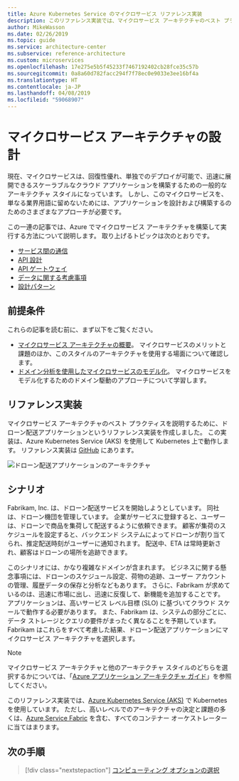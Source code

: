 ```yaml
---
title: Azure Kubernetes Service のマイクロサービス リファレンス実装
description: このリファレンス実装では、マイクロサービス アーキテクチャのベスト プラクティスについて説明します
author: MikeWasson
ms.date: 02/26/2019
ms.topic: guide
ms.service: architecture-center
ms.subservice: reference-architecture
ms.custom: microservices
ms.openlocfilehash: 17e275e5b5f45233f7467192402cb28fce35c57b
ms.sourcegitcommit: 0a8a60d782facc294f7f78ec0e9033e3ee16bf4a
ms.translationtype: HT
ms.contentlocale: ja-JP
ms.lasthandoff: 04/08/2019
ms.locfileid: "59068907"
---
```

# <a name="designing-a-microservices-architecture"></a>マイクロサービス アーキテクチャの設計

現在、マイクロサービスは、回復性優れ、単独でのデプロイが可能で、迅速に展開できるスケーラブルなクラウド アプリケーションを構築するための一般的なアーキテクチャ スタイルになっています。 しかし、このマイクロサービスを、単なる業界用語に留めないためには、アプリケーションを設計および構築するのためのさまざまなアプローチが必要です。

この一連の記事では、Azure でマイクロサービス アーキテクチャを構築して実行する方法について説明します。 取り上げるトピックは次のとおりです。

- [サービス間の通信](./interservice-communication.md)
- [API 設計](./api-design.md)
- [API ゲートウェイ](./gateway.md)
- [データに関する考慮事項](./data-considerations.md)
- [設計パターン](./patterns.md)

## <a name="prerequisites"></a>前提条件

これらの記事を読む前に、まず以下をご覧ください。

- [マイクロサービス アーキテクチャの概要](../introduction.md)。 マイクロサービスのメリットと課題のほか、このスタイルのアーキテクチャを使用する場面について確認します。
- [ドメイン分析を使用したマイクロサービスのモデル化](../model/domain-analysis.md)。 マイクロサービスをモデル化するためのドメイン駆動のアプローチについて学習します。

## <a name="reference-implementation"></a>リファレンス実装

マイクロサービス アーキテクチャのベスト プラクティスを説明するために、ドローン配送アプリケーションというリファレンス実装を作成しました。 この実装は、Azure Kubernetes Service (AKS) を使用して Kubernetes 上で動作します。 リファレンス実装は [GitHub][drone-ri] にあります。

![ドローン配送アプリケーションのアーキテクチャ](../images/drone-delivery.png)

## <a name="scenario"></a>シナリオ

Fabrikam, Inc. は、ドローン配送サービスを開始しようとしています。 同社は、ドローン機団を管理しています。 企業がサービスに登録すると、ユーザーは、ドローンで商品を集荷して配送するように依頼できます。 顧客が集荷のスケジュールを設定すると、バックエンド システムによってドローンが割り当てられ、推定配送時刻がユーザーに通知されます。 配送中、ETA は常時更新され、顧客はドローンの場所を追跡できます。

このシナリオには、かなり複雑なドメインが含まれます。 ビジネスに関する懸念事項には、ドローンのスケジュール設定、荷物の追跡、ユーザー アカウントの管理、履歴データの保存と分析などもあります。 さらに、Fabrikam が求めているのは、迅速に市場に出し、迅速に反復して、新機能を追加することです。 アプリケーションは、高いサービス レベル目標 (SLO) に基づいてクラウド スケールで動作する必要があります。 また、Fabrikam は、システムの部分ごとに、データ ストレージとクエリの要件がまったく異なることを予期しています。 Fabrikam はこれらをすべて考慮した結果、ドローン配送アプリケーションにマイクロサービス アーキテクチャを選択します。

> [!NOTE]
> マイクロサービス アーキテクチャと他のアーキテクチャ スタイルのどちらを選択するかについては、「[Azure アプリケーション アーキテクチャ ガイド](../../guide/index.md)」を参照してください。

このリファレンス実装では、[Azure Kubernetes Service (AKS)](/azure/aks/) で Kubernetes を使用しています。 ただし、高いレベルでのアーキテクチャの決定と課題の多くは、[Azure Service Fabric](/azure/service-fabric/) を含む、すべてのコンテナー オーケストレーターに当てはまります。

<!-- links -->

[drone-ri]: https://github.com/mspnp/microservices-reference-implementation/tree/v0.1.0-orig

## <a name="next-steps"></a>次の手順

> [!div class="nextstepaction"]
> [コンピューティング オプションの選択](./compute-options.md)